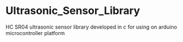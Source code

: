 # Ultrasonic_Sensor_Library
HC SR04 ultrasonic sensor library developed in c for using on arduino microcontroller platform
